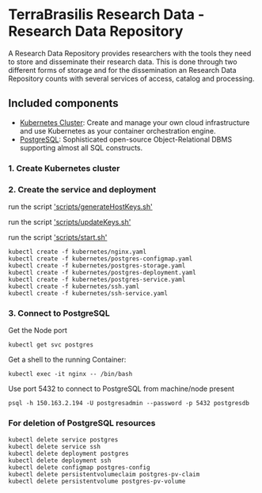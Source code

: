 # TerraBrasilis Research Data - Research Data Repository
A Research Data Repository provides researchers with the tools they need to store and disseminate their research data. This is done through two different forms of storage and for the dissemination an Research Data Repository counts with several services of access, catalog and processing. 

## Included components

* [Kubernetes Cluster](): Create and manage your own cloud infrastructure and use Kubernetes as your container orchestration engine.
* [PostgreSQL](): Sophisticated open-source Object-Relational DBMS supporting almost all SQL constructs.

### 1. Create Kubernetes cluster


### 2. Create the service and deployment

run the script ['scripts/generateHostKeys.sh'](scripts/generateHostKeys.sh)

run the script ['scripts/updateKeys.sh'](scripts/updateKeys.sh)

run the script ['scripts/start.sh'](scripts/start.sh)

```shell
kubectl create -f kubernetes/nginx.yaml
kubectl create -f kubernetes/postgres-configmap.yaml
kubectl create -f kubernetes/postgres-storage.yaml
kubectl create -f kubernetes/postgres-deployment.yaml
kubectl create -f kubernetes/postgres-service.yaml
kubectl create -f kubernetes/ssh.yaml
kubectl create -f kubernetes/ssh-service.yaml
```

### 3. Connect to PostgreSQL

Get the Node port

```shell
kubectl get svc postgres
```

Get a shell to the running Container:

```shell
kubectl exec -it nginx -- /bin/bash
```

Use port 5432 to connect to PostgreSQL from machine/node present

```shell
psql -h 150.163.2.194 -U postgresadmin --password -p 5432 postgresdb
```

### For deletion of PostgreSQL resources

```shell
kubectl delete service postgres 
kubectl delete service ssh 
kubectl delete deployment postgres
kubectl delete deployment ssh
kubectl delete configmap postgres-config
kubectl delete persistentvolumeclaim postgres-pv-claim
kubectl delete persistentvolume postgres-pv-volume
```
